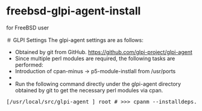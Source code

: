 # freebsd-glpi-agent-install
for  FreeBSD user 

＃ GLPI Settings 
The glpi-agent settings are as follows: 

* Obtained by git from GitHub. 
https://github.com/glpi-project/glpi-agent 
* Since multiple perl modules are required, the following tasks are performed: 
* Introduction of cpan-minus → p5-module-instlall from /usr/ports
* 
* Run the following command directly under the glpi-agent directory obtained by git to get the necessary perl modules via cpan. 
<pre>
[/usr/local/src/glpi-agent ] root # >>> cpanm --installdeps.
</pre>
